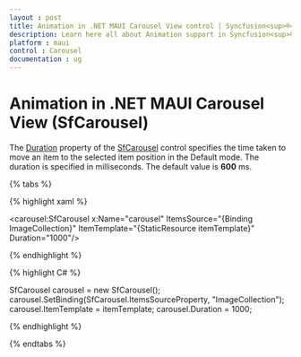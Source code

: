 ```yaml
---
layout : post
title: Animation in .NET MAUI Carousel View control | Syncfusion<sup>®</sup>
description: Learn here all about Animation support in Syncfusion<sup>®</sup> .NET MAUI Carousel View (SfCarousel) control and more.
platform : maui
control : Carousel
documentation : ug
---
```


# Animation in .NET MAUI Carousel View (SfCarousel)

The [Duration](https://help.syncfusion.com/cr/maui-toolkit/Syncfusion.Maui.Toolkit.Carousel.SfCarousel.html#Syncfusion_Maui_Toolkit_Carousel_SfCarousel_Duration) property of the [SfCarousel](https://help.syncfusion.com/cr/maui-toolkit/Syncfusion.Maui.Toolkit.Carousel.SfCarousel.html) control specifies the time taken to move an item to the selected item position in the Default mode. The duration is specified in milliseconds. The default value is **600** ms.

{% tabs %}

{% highlight xaml %}

<carousel:SfCarousel x:Name="carousel"
                     ItemsSource="{Binding ImageCollection}"
                     ItemTemplate="{StaticResource itemTemplate}"
                     Duration="1000"/>

{% endhighlight %}

{% highlight C# %}

SfCarousel carousel = new SfCarousel();
carousel.SetBinding(SfCarousel.ItemsSourceProperty, "ImageCollection");
carousel.ItemTemplate = itemTemplate;
carousel.Duration = 1000;

{% endhighlight %}

{% endtabs %}


